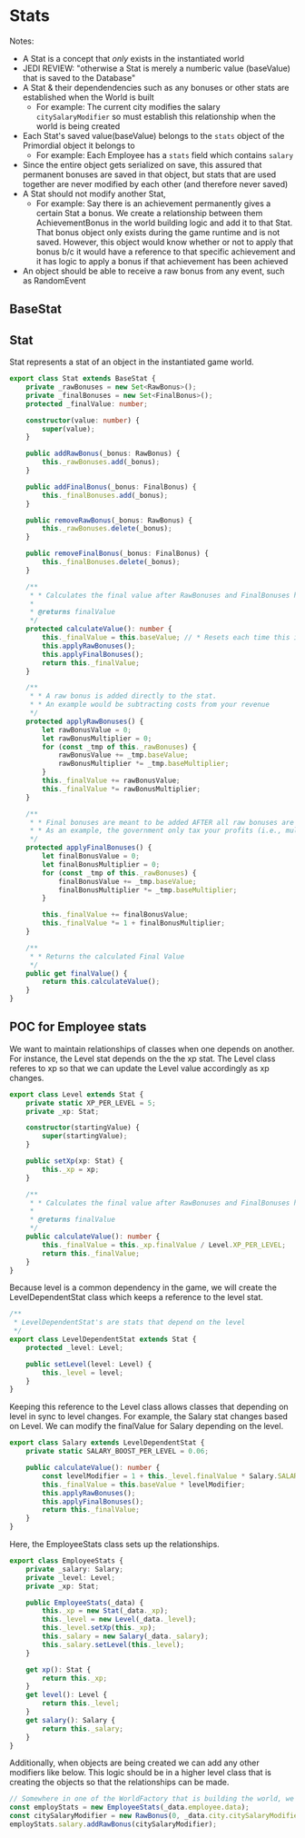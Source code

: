 # Stats

Notes:

-   A Stat is a concept that _only_ exists in the instantiated world
-   JEDI REVIEW: "otherwise a Stat is merely a numberic value (baseValue) that is saved to the Database"
-   A Stat & their dependendencies such as any bonuses or other stats are established when the World is built
    -   For example: The current city modifies the salary `citySalaryModifier` so must establish this relationship when the world is being created
-   Each Stat's saved value(baseValue) belongs to the `stats` object of the Primordial object it belongs to
    -   For example: Each Employee has a `stats` field which contains `salary`
-   Since the entire object gets serialized on save, this assured that permanent bonuses are saved in that object, but stats that are used together are never modified by each other (and therefore never saved)
-   A Stat should not modify another Stat,
    -   For example: Say there is an achievement permanently gives a certain Stat a bonus. We create a relationship between them AchievementBonus in the world building logic and add it to that Stat. That bonus object only exists during the game runtime and is not saved. However, this object would know whether or not to apply that bonus b/c it would have a reference to that specific achievement and it has logic to apply a bonus if that achievement has been achieved
-   An object should be able to receive a raw bonus from any event, such as RandomEvent

## BaseStat

## Stat

Stat represents a stat of an object in the instantiated game world.

```ts
export class Stat extends BaseStat {
    private _rawBonuses = new Set<RawBonus>();
    private _finalBonuses = new Set<FinalBonus>();
    protected _finalValue: number;

    constructor(value: number) {
        super(value);
    }

    public addRawBonus(_bonus: RawBonus) {
        this._rawBonuses.add(_bonus);
    }

    public addFinalBonus(_bonus: FinalBonus) {
        this._finalBonuses.add(_bonus);
    }

    public removeRawBonus(_bonus: RawBonus) {
        this._rawBonuses.delete(_bonus);
    }

    public removeFinalBonus(_bonus: FinalBonus) {
        this._finalBonuses.delete(_bonus);
    }

    /**
     * * Calculates the final value after RawBonuses and FinalBonuses have been made
     *
     * @returns finalValue
     */
    protected calculateValue(): number {
        this._finalValue = this.baseValue; // * Resets each time this is called
        this.applyRawBonuses();
        this.applyFinalBonuses();
        return this._finalValue;
    }

    /**
     * * A raw bonus is added directly to the stat.
     * * An example would be subtracting costs from your revenue
     */
    protected applyRawBonuses() {
        let rawBonusValue = 0;
        let rawBonusMultiplier = 0;
        for (const _tmp of this._rawBonuses) {
            rawBonusValue += _tmp.baseValue;
            rawBonusMultiplier *= _tmp.baseMultiplier;
        }
        this._finalValue += rawBonusValue;
        this._finalValue *= rawBonusMultiplier;
    }

    /**
     * * Final bonuses are meant to be added AFTER all raw bonuses are added.
     * * As an example, the government only tax your profits (i.e., multiplied after the cost has been deducted)
     */
    protected applyFinalBonuses() {
        let finalBonusValue = 0;
        let finalBonusMultiplier = 0;
        for (const _tmp of this._rawBonuses) {
            finalBonusValue += _tmp.baseValue;
            finalBonusMultiplier *= _tmp.baseMultiplier;
        }

        this._finalValue += finalBonusValue;
        this._finalValue *= 1 + finalBonusMultiplier;
    }

    /**
     * * Returns the calculated Final Value
     */
    public get finalValue() {
        return this.calculateValue();
    }
}
```

## POC for Employee stats

We want to maintain relationships of classes when one depends on another. For instance, the Level stat depends on the the xp stat. The Level class referes to xp so that we can update the Level value accordingly as xp changes.

```ts
export class Level extends Stat {
    private static XP_PER_LEVEL = 5;
    private _xp: Stat;

    constructor(startingValue) {
        super(startingValue);
    }

    public setXp(xp: Stat) {
        this._xp = xp;
    }

    /**
     * * Calculates the final value after RawBonuses and FinalBonuses have been made
     *
     * @returns finalValue
     */
    public calculateValue(): number {
        this._finalValue = this._xp.finalValue / Level.XP_PER_LEVEL;
        return this._finalValue;
    }
}
```

Because level is a common dependency in the game, we will create the LevelDependentStat class which keeps a reference to the level stat.

```ts
/**
 * LevelDependentStat's are stats that depend on the level
 */
export class LevelDependentStat extends Stat {
    protected _level: Level;

    public setLevel(level: Level) {
        this._level = level;
    }
}
```

Keeping this reference to the Level class allows classes that depending on level in sync to level changes. For example, the Salary stat changes based on Level. We can modify the finalValue for Salary depending on the level.

```ts
export class Salary extends LevelDependentStat {
    private static SALARY_BOOST_PER_LEVEL = 0.06;

    public calculateValue(): number {
        const levelModifier = 1 + this._level.finalValue * Salary.SALARY_BOOST_PER_LEVEL;
        this._finalValue = this.baseValue * levelModifier;
        this.applyRawBonuses();
        this.applyFinalBonuses();
        return this._finalValue;
    }
}
```

Here, the EmployeeStats class sets up the relationships.

```ts
export class EmployeeStats {
    private _salary: Salary;
    private _level: Level;
    private _xp: Stat;

    public EmployeeStats(_data) {
        this._xp = new Stat(_data._xp);
        this._level = new Level(_data._level);
        this._level.setXp(this._xp);
        this._salary = new Salary(_data._salary);
        this._salary.setLevel(this._level);
    }

    get xp(): Stat {
        return this._xp;
    }
    get level(): Level {
        return this._level;
    }
    get salary(): Salary {
        return this._salary;
    }
}
```

Additionally, when objects are being created we can add any other modifiers like below. This logic should be in a higher level class that is creating the objects so that the relationships can be made.

```ts
// Somewhere in one of the WorldFactory that is building the world, we apply the relationships of stats to other stats or bonuses
const employStats = new EmployeeStats(_data.employee.data);
const citySalaryModifier = new RawBonus(0, _data.city.citySalaryModifier);
employStats.salary.addRawBonus(citySalaryModifier);
```
